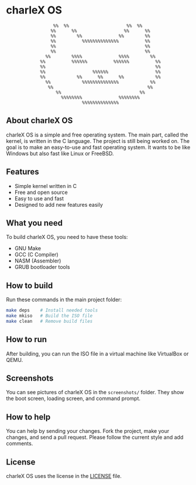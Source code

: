 # charleX OS

```
                  %%  %%                      %%  %%      
                 %%      %%                  %%      %%   
                 %%        %%              %%        %%   
                 %%          %%%%%%%%%%%%%%          %%   
                 %%                                  %%   
                 %%                                  %%   
               %%        %%%%              %%%%        %% 
             %%          %%%%%%          %%%%%%          %%
             %%                                          %%
             %%                  %%%%%%                  %%
             %%            %%      %%      %%            %%
               %%            %%%%%%%%%%%%%%            %%  
                %%                                    %%  
                   %%                              %%      
                     %%%%%%%%              %%%%%%%%     
                             %%%%%%%%%%%%%%               
```

## About charleX OS

charleX OS is a simple and free operating system. The main part, called the kernel, is written in the C language. The project is still being worked on. The goal is to make an easy-to-use and fast operating system. It wants to be like Windows but also fast like Linux or FreeBSD.

## Features

- Simple kernel written in C
- Free and open source
- Easy to use and fast
- Designed to add new features easily

## What you need

To build charleX OS, you need to have these tools:

- GNU Make
- GCC (C Compiler)
- NASM (Assembler)
- GRUB bootloader tools

## How to build

Run these commands in the main project folder:

```bash
make deps    # Install needed tools
make mkiso   # Build the ISO file
make clean   # Remove build files
```

## How to run

After building, you can run the ISO file in a virtual machine like VirtualBox or QEMU.

## Screenshots

You can see pictures of charleX OS in the `screenshots/` folder. They show the boot screen, loading screen, and command prompt.

## How to help

You can help by sending your changes. Fork the project, make your changes, and send a pull request. Please follow the current style and add comments.

## License

charleX OS uses the license in the [LICENSE](./LICENSE) file.
